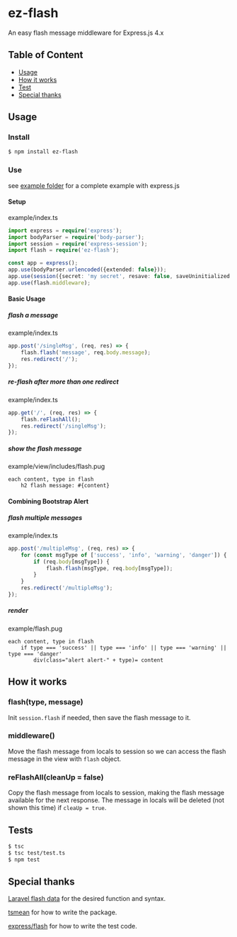 # ez-flash
An easy flash message middleware for Express.js 4.x 

## Table of Content
- [Usage](#usage)
- [How it works](#how-it-works)
- [Test](#test)
- [Special thanks](#special-thanks)

## Usage
### Install
````bash
$ npm install ez-flash
````
### Use
see [example folder](https://github.com/YJ83Lee/ez-flash/tree/master/example) for a complete example with express.js

#### Setup
example/index.ts
````typescript
import express = require('express');
import bodyParser = require('body-parser');
import session = require('express-session');
import flash = require('ez-flash');

const app = express();
app.use(bodyParser.urlencoded({extended: false}));
app.use(session({secret: 'my secret', resave: false, saveUninitialized: true}));
app.use(flash.middleware);
````

#### Basic Usage
##### flash a message
example/index.ts
````typescript
app.post('/singleMsg', (req, res) => {
    flash.flash('message', req.body.message);
    res.redirect('/');
});
````
##### re-flash after more than one redirect
example/index.ts
````typescript
app.get('/', (req, res) => {
    flash.reFlashAll();
    res.redirect('/singleMsg');
});
````
##### show the flash message
example/view/includes/flash.pug
````jade
each content, type in flash
    h2 flash message: #{content}
````

#### Combining Bootstrap Alert
##### flash multiple messages
example/index.ts
````typescript
app.post('/multipleMsg', (req, res) => {
    for (const msgType of ['success', 'info', 'warning', 'danger']) {
        if (req.body[msgType]) {
            flash.flash(msgType, req.body[msgType]);
        }
    }
    res.redirect('/multipleMsg');
});
````
##### render
example/flash.pug
````jade
each content, type in flash
    if type === 'success' || type === 'info' || type === 'warning' || type === 'danger'
        div(class="alert alert-" + type)= content
````
## How it works
### flash(type, message)
Init ``session.flash`` if needed, then save the flash message to it.

### middleware()
Move the flash message from locals to session so we can access the flash message in the view with ``flash`` object.

### reFlashAll(cleanUp = false)
Copy the flash message from locals to session, making the flash message available for the next response.
The message in locals will be deleted (not shown this time) if ``cleaUp = true``.
## Tests
````bash
$ tsc
$ tsc test/test.ts
$ npm test
````

## Special thanks
[Laravel flash data](https://laravel.com/docs/5.5/session#flash-data) for the desired function and syntax.

[tsmean](https://www.tsmean.com) for how to write the package.

[express/flash](https://github.com/expressjs/flash) for how to write the test code.
